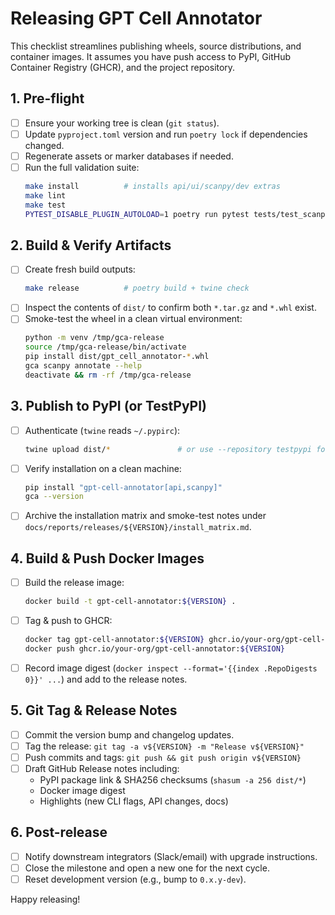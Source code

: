 # Releasing GPT Cell Annotator

This checklist streamlines publishing wheels, source distributions, and container images. It assumes you have push access to PyPI, GitHub Container Registry (GHCR), and the project repository.

## 1. Pre-flight
- [ ] Ensure your working tree is clean (`git status`).
- [ ] Update `pyproject.toml` version and run `poetry lock` if dependencies changed.
- [ ] Regenerate assets or marker databases if needed.
- [ ] Run the full validation suite:
  ```bash
  make install          # installs api/ui/scanpy/dev extras
  make lint
  make test
  PYTEST_DISABLE_PLUGIN_AUTOLOAD=1 poetry run pytest tests/test_scanpy_integration.py -k cli
  ```

## 2. Build & Verify Artifacts
- [ ] Create fresh build outputs:
  ```bash
  make release          # poetry build + twine check
  ```
- [ ] Inspect the contents of `dist/` to confirm both `*.tar.gz` and `*.whl` exist.
- [ ] Smoke-test the wheel in a clean virtual environment:
  ```bash
  python -m venv /tmp/gca-release
  source /tmp/gca-release/bin/activate
  pip install dist/gpt_cell_annotator-*.whl
  gca scanpy annotate --help
  deactivate && rm -rf /tmp/gca-release
  ```

## 3. Publish to PyPI (or TestPyPI)
- [ ] Authenticate (`twine` reads `~/.pypirc`):
  ```bash
  twine upload dist/*               # or use --repository testpypi for staging
  ```
- [ ] Verify installation on a clean machine:
  ```bash
  pip install "gpt-cell-annotator[api,scanpy]"
  gca --version
  ```
- [ ] Archive the installation matrix and smoke-test notes under `docs/reports/releases/${VERSION}/install_matrix.md`.

## 4. Build & Push Docker Images
- [ ] Build the release image:
  ```bash
  docker build -t gpt-cell-annotator:${VERSION} .
  ```
- [ ] Tag & push to GHCR:
  ```bash
  docker tag gpt-cell-annotator:${VERSION} ghcr.io/your-org/gpt-cell-annotator:${VERSION}
  docker push ghcr.io/your-org/gpt-cell-annotator:${VERSION}
  ```
- [ ] Record image digest (`docker inspect --format='{{index .RepoDigests 0}}' ...`) and add to the release notes.

## 5. Git Tag & Release Notes
- [ ] Commit the version bump and changelog updates.
- [ ] Tag the release: `git tag -a v${VERSION} -m "Release v${VERSION}"`
- [ ] Push commits and tags: `git push && git push origin v${VERSION}`
- [ ] Draft GitHub Release notes including:
  - PyPI package link & SHA256 checksums (`shasum -a 256 dist/*`)
  - Docker image digest
  - Highlights (new CLI flags, API changes, docs)

## 6. Post-release
- [ ] Notify downstream integrators (Slack/email) with upgrade instructions.
- [ ] Close the milestone and open a new one for the next cycle.
- [ ] Reset development version (e.g., bump to `0.x.y-dev`).

Happy releasing!
